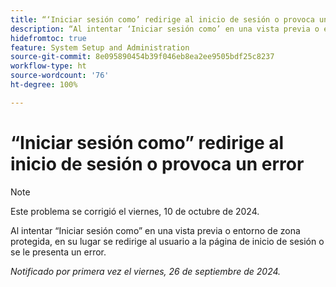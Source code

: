 ```yaml
---
title: “‘Iniciar sesión como’ redirige al inicio de sesión o provoca un error”
description: “Al intentar ‘Iniciar sesión como’ en una vista previa o entorno de zona protegida, en su lugar se redirige al usuario a la página de inicio de sesión o se le presenta un error”.
hidefromtoc: true
feature: System Setup and Administration
source-git-commit: 8e095890454b39f046eb8ea2ee9505bdf25c8237
workflow-type: ht
source-wordcount: '76'
ht-degree: 100%

---
```



# “Iniciar sesión como” redirige al inicio de sesión o provoca un error

>[!NOTE]
>
>Este problema se corrigió el viernes, 10 de octubre de 2024.

Al intentar “Iniciar sesión como” en una vista previa o entorno de zona protegida, en su lugar se redirige al usuario a la página de inicio de sesión o se le presenta un error.

_Notificado por primera vez el viernes, 26 de septiembre de 2024._
